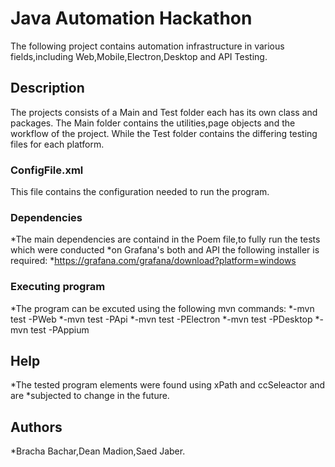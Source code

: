 # Java Automation Hackathon
The following project contains automation infrastructure in various fields,including Web,Mobile,Electron,Desktop and API Testing.

## Description
The projects consists of a Main and Test folder each has its own class and packages.
The Main folder contains the utilities,page objects and the workflow of the project.
While the Test folder contains the differing testing files for each platform.

### ConfigFile.xml
This file contains the configuration needed to run the program.
### Dependencies

*The main dependencies are containd in the Poem file,to fully run the tests which were conducted
*on Grafana's both and API the following installer is required:
*https://grafana.com/grafana/download?platform=windows

### Executing program
*The program can be excuted using the following mvn commands:
*-mvn test -PWeb
*-mvn test -PApi
*-mvn test -PElectron
*-mvn test -PDesktop
*-mvn test -PAppium

## Help
*The tested program elements were found using xPath and ccSeleactor and are 
*subjected to change in the future.

## Authors
*Bracha Bachar,Dean Madion,Saed Jaber.
